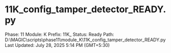 # 11K_config_tamper_detector_READY.py

Phase: 11
Module: K
Prefix: 11K_
Status: Ready
Path: D:\MAGIC\scripts\phase11\module_K\11K_config_tamper_detector_READY.py
Last Updated: July 28, 2025 5:14 PM (GMT+5:30)